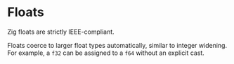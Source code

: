 # Floats

Zig floats are strictly IEEE-compliant. 

Floats coerce to larger float types automatically, similar to integer widening. For example, a `f32` can be assigned to a `f64` without an explicit cast.